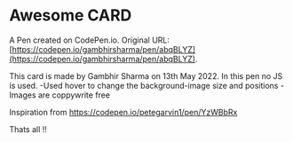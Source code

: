 # Awesome CARD

A Pen created on CodePen.io. Original URL: [https://codepen.io/gambhirsharma/pen/abqBLYZ](https://codepen.io/gambhirsharma/pen/abqBLYZ).

This card is made by Gambhir Sharma on 13th May 2022. In this pen no JS is used.
-Used hover to change the background-image size and positions
-Images are coppywrite free

Inspiration from
https://codepen.io/petegarvin1/pen/YzWBbRx

Thats all !!